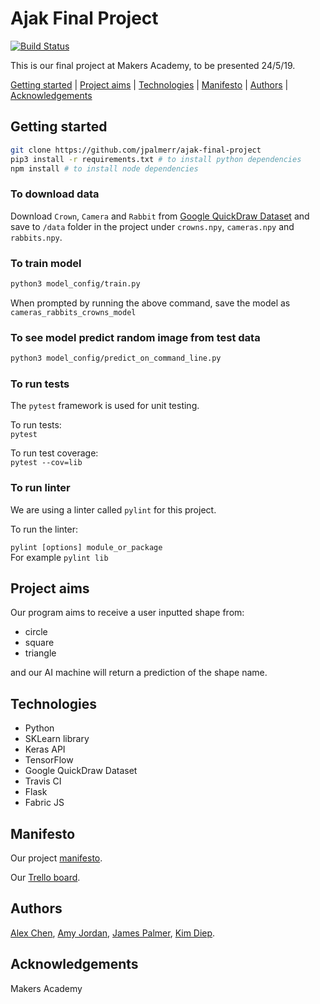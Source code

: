 # Ajak Final Project

[![Build Status](https://travis-ci.com/jpalmerr/ajak-final-project.svg?branch=master)](https://travis-ci.com/jpalmerr/ajak-final-project)

This is our final project at Makers Academy, to be presented 24/5/19.

[Getting started](#getting-started) | [Project aims](#project-aims) | [Technologies](#technologies) | [Manifesto](#manifesto) | [Authors](#authors) | [Acknowledgements](#acknowledgements)

## Getting started

```bash
git clone https://github.com/jpalmerr/ajak-final-project
pip3 install -r requirements.txt # to install python dependencies
npm install # to install node dependencies
```

### To download data

Download `Crown`, `Camera` and `Rabbit` from [Google QuickDraw Dataset](https://console.cloud.google.com/storage/browser/quickdraw_dataset/full/numpy_bitmap) and save to `/data` folder in the project under `crowns.npy`, `cameras.npy` and `rabbits.npy`.

### To train model

```bash
python3 model_config/train.py
```

When prompted by running the above command, save the model as `cameras_rabbits_crowns_model`

### To see model predict random image from test data

```bash
python3 model_config/predict_on_command_line.py
```

### To run tests

The `pytest` framework is used for unit testing.

To run tests:     
`pytest`

To run test coverage:     
`pytest --cov=lib`

### To run linter

We are using a linter called `pylint` for this project.

To run the linter:    

`pylint [options] module_or_package`     
For example `pylint lib`

## Project aims

Our program aims to receive a user inputted shape from:
- circle
- square
- triangle

and our AI machine will return a prediction of the shape name.

## Technologies

- Python
- SKLearn library
- Keras API
- TensorFlow
- Google QuickDraw Dataset
- Travis CI
- Flask
- Fabric JS

## Manifesto

Our project [manifesto](https://github.com/jpalmerr/ajak-final-project/blob/master/manifesto.md).

Our [Trello board](https://trello.com/b/SAOvMM1v/ajak).

## Authors

[Alex Chen](https://github.com/alexanderchen6), [Amy Jordan](https://github.com/amyj0rdan), [James Palmer](https://github.com/jpalmerr), [Kim Diep](https://github.com/kimdiep).

## Acknowledgements

Makers Academy
